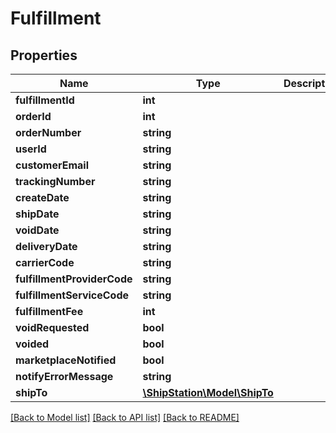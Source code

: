 # Fulfillment

## Properties
Name | Type | Description | Notes
------------ | ------------- | ------------- | -------------
**fulfillmentId** | **int** |  | 
**orderId** | **int** |  | 
**orderNumber** | **string** |  | 
**userId** | **string** |  | 
**customerEmail** | **string** |  | 
**trackingNumber** | **string** |  | 
**createDate** | **string** |  | 
**shipDate** | **string** |  | 
**voidDate** | **string** |  | [optional] 
**deliveryDate** | **string** |  | [optional] 
**carrierCode** | **string** |  | 
**fulfillmentProviderCode** | **string** |  | [optional] 
**fulfillmentServiceCode** | **string** |  | [optional] 
**fulfillmentFee** | **int** |  | 
**voidRequested** | **bool** |  | 
**voided** | **bool** |  | 
**marketplaceNotified** | **bool** |  | 
**notifyErrorMessage** | **string** |  | [optional] 
**shipTo** | [**\ShipStation\Model\ShipTo**](ShipTo.md) |  | 

[[Back to Model list]](../README.md#documentation-for-models) [[Back to API list]](../README.md#documentation-for-api-endpoints) [[Back to README]](../README.md)


